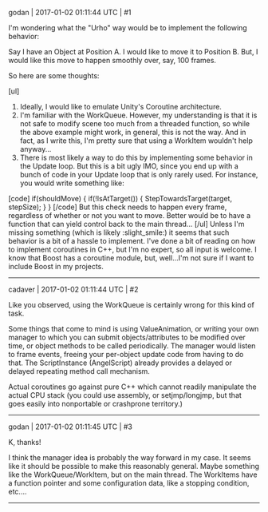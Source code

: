 godan | 2017-01-02 01:11:44 UTC | #1

I'm wondering what the "Urho" way would be to implement the following behavior:

Say I have an Object at Position A. I would like to move it to Position B. But, I would like this move to happen smoothly over, say, 100 frames. 

So here are some thoughts:

[ul]
1. Ideally, I would like to emulate Unity's Coroutine architecture.
2. I'm familiar with the WorkQueue. However, my understanding is that it is not safe to modify scene too much from a threaded function, so while the above example might work, in general, this is not the way. And in fact, as I write this, I'm pretty sure that using a WorkItem wouldn't help anyway...
3. There is most likely a way to do this by implementing some behavior in the Update loop. But this is a bit ugly IMO, since you end up with a bunch of code in your Update loop that is only rarely used. For instance, you would write something like:

[code]
if(shouldMove)
{
 if(!IsAtTarget())
 {
  StepTowardsTarget(target, stepSize);
 }
}
[/code]
But this check needs to happen every frame, regardless of whether or not you want to move. Better would be to have a function that can yield control back to the main thread...
[/ul]
Unless I'm missing something (which is likely :slight_smile:) it seems that such behavior is a bit of a hassle to implement. I've done a bit of reading on how to implement coroutines in C++, but I'm no expert, so all input is welcome. I know that Boost has a coroutine module, but, well...I'm not sure if I want to include Boost in my projects.

-------------------------

cadaver | 2017-01-02 01:11:44 UTC | #2

Like you observed, using the WorkQueue is certainly wrong for this kind of task.

Some things that come to mind is using ValueAnimation, or writing your own manager to which you can submit objects/attributes to be modified over time, or object methods to be called periodically. The manager would listen to frame events, freeing your per-object update code from having to do that. The ScriptInstance (AngelScript) already provides a delayed or delayed repeating method call mechanism.

Actual coroutines go against pure C++ which cannot readily manipulate the actual CPU stack (you could use assembly, or setjmp/longjmp, but that goes easily into nonportable or crashprone territory.)

-------------------------

godan | 2017-01-02 01:11:45 UTC | #3

K, thanks!

I think the manager idea is probably the way forward in my case. It seems like it should be possible to make this reasonably general. Maybe something like the WorkQueue/WorkItem, but on the main thread. The WorkItems have a function pointer and some configuration data, like a stopping condition, etc....

-------------------------

